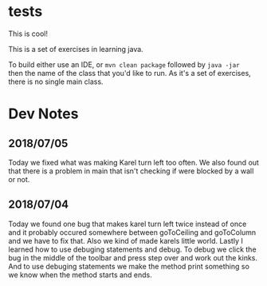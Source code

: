 # tests

This is cool!

This is a set of exercises in learning java.

To build either use an IDE, or `mvn clean package` followed by `java
-jar ` then the name of the class that you'd like to run.  As it's a
set of exercises, there is no single main class.


Dev Notes
=========
2018/07/05
----------

Today we fixed what was making Karel turn left too often. We also
found out that there is a problem in main that isn't checking if were
blocked by a wall or not.

2018/07/04
----------

Today we found one bug that makes karel turn left twice instead of
once and it probably occured somewhere between goToCeiling and
goToColumn and we have to fix that. Also we kind of made karels little
world. Lastly I learned how to use debuging statements and debug. To
debug we click the bug in the middle of the toolbar and press step
over and work out the kinks. And to use debuging statements we make
the method print something so we know when the method starts and ends.


